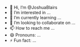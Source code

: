 - 👋 Hi, I’m @JoshuaBlairs
- 👀 I’m interested in ...
- 🌱 I’m currently learning ...
- 💞️ I’m looking to collaborate on ...
- 📫 How to reach me ...
- 😄 Pronouns: ...
- ⚡ Fun fact: ...

<!---
JoshuaBlairs/JoshuaBlairs is a ✨ special ✨ repository because its `README.md` (this file) appears on your GitHub profile.
You can click the Preview link to take a look at your changes.
--->
